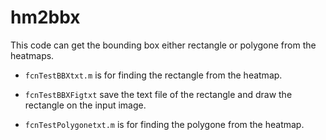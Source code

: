# hm2bbx
This code can get the bounding box either rectangle or polygone from the heatmaps.

- ```fcnTestBBXtxt.m``` is for finding the rectangle from the heatmap.

- ```fcnTestBBXFigtxt``` save the text file of the rectangle and draw the rectangle on the input image.

- ```fcnTestPolygonetxt.m``` is for finding the polygone from the heatmap.

